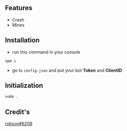 ## Features
+ Crash
+ Mines

## Installation
+ run this command in your console
```bash
npm i
```

+ go to ``config.json`` and put your bot **Token** and **ClientID**

## Initialization
```bash
node .
```

## Credit's
[robson#6208](https://robsons.xyz)


